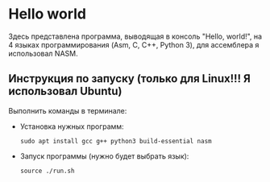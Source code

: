 # Hello world
Здесь представлена программа, выводящая в консоль "Hello, world!", на 4 языках программирования (Asm, C, C++, Python 3), для ассемблера я использовал NASM.
## Инструкция по запуску (только для Linux!!! Я использовал Ubuntu)
Выполнить команды в терминале:
- Установка нужных программ:
    ```shell
    sudo apt install gcc g++ python3 build-essential nasm
    ```
- Запуск программы (нужно будет выбрать язык):
    ```shell
    source ./run.sh
    ```